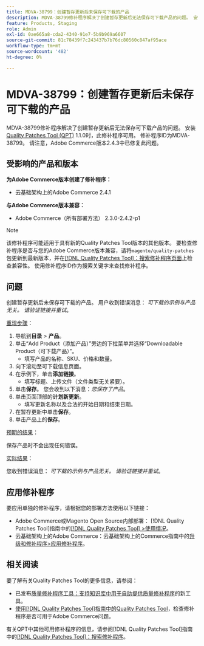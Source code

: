 ```yaml
---
title: MDVA-38799：创建暂存更新后未保存可下载的产品
description: MDVA-38799修补程序解决了创建暂存更新后无法保存可下载产品的问题。 安装[Quality Patches Tool (QPT)](https://experienceleague.adobe.com/zh-hans/docs/commerce-knowledge-base/kb/announcements/commerce-announcements/magento-quality-patches-released-new-tool-to-self-serve-quality-patches) 1.1.0后，即可使用此修补程序。 修补程序ID为MDVA-38799。 请注意，Adobe Commerce版本2.4.3中已修复此问题。
feature: Products, Staging
role: Admin
exl-id: 0ae665a8-cda2-4340-91e7-5b9b969a6607
source-git-commit: 81c78439f7c243437b7b76dc80560c847af95ace
workflow-type: tm+mt
source-wordcount: '482'
ht-degree: 0%

---
```


# MDVA-38799：创建暂存更新后未保存可下载的产品

MDVA-38799修补程序解决了创建暂存更新后无法保存可下载产品的问题。 安装[Quality Patches Tool (QPT)](https://experienceleague.adobe.com/zh-hans/docs/commerce-knowledge-base/kb/announcements/commerce-announcements/magento-quality-patches-released-new-tool-to-self-serve-quality-patches) 1.1.0时，此修补程序可用。 修补程序ID为MDVA-38799。 请注意，Adobe Commerce版本2.4.3中已修复此问题。

## 受影响的产品和版本

**为Adobe Commerce版本创建了修补程序：**

* 云基础架构上的Adobe Commerce 2.4.1

**与Adobe Commerce版本兼容：**

* Adobe Commerce（所有部署方法） 2.3.0-2.4.2-p1

>[!NOTE]
>
>该修补程序可能适用于具有新的Quality Patches Tool版本的其他版本。 要检查修补程序是否与您的Adobe Commerce版本兼容，请将`magento/quality-patches`包更新到最新版本，并在[[!DNL Quality Patches Tool]：搜索修补程序页面](https://experienceleague.adobe.com/zh-hans/docs/commerce-knowledge-base/kb/announcements/commerce-announcements/magento-quality-patches-released-new-tool-to-self-serve-quality-patches)上检查兼容性。 使用修补程序ID作为搜索关键字来查找修补程序。

## 问题

创建暂存更新后未保存可下载的产品。 用户收到错误消息： *可下载的示例与产品无关。 请验证链接并重试*。

<u>重现步骤</u>：

1. 导航到&#x200B;**目录** > **产品**。
1. 单击“Add Product（添加产品）”旁边的下拉菜单并选择“Downloadable Product（可下载产品）”。
   * 填写产品的名称、SKU、价格和数量。
1. 向下滚动至可下载信息页面。
1. 在示例下，单击&#x200B;**添加链接**。
   * 填写标题、上传文件（文件类型无关紧要）。
1. 单击&#x200B;**保存**。 您会收到以下消息：*您保存了产品*。
1. 单击页面顶部的&#x200B;**计划新更新**。
   * 填写更新名称以及合法的开始日期和结束日期。
1. 在暂存更新中单击&#x200B;**保存**。
1. 单击产品上的&#x200B;**保存**。

<u>预期的结果</u>：

保存产品时不会出现任何错误。

<u>实际结果</u>：

您收到错误消息： *可下载的示例与产品无关。 请验证链接并重试*。

## 应用修补程序

要应用单独的修补程序，请根据您的部署方法使用以下链接：

* Adobe Commerce或Magento Open Source内部部署： [!DNL Quality Patches Tool]指南中的[[!DNL Quality Patches Tool] >使用情况](/help/tools/quality-patches-tool/usage.md)。
* 云基础架构上的Adobe Commerce：云基础架构上的Commerce指南中的[升级和修补程序>应用修补程序](https://experienceleague.adobe.com/docs/commerce-cloud-service/user-guide/develop/upgrade/apply-patches.html?lang=zh-Hans)。

## 相关阅读

要了解有关Quality Patches Tool的更多信息，请参阅：

* 已发布[质量修补程序工具：支持知识库中用于自助提供质量修补程序](https://experienceleague.adobe.com/zh-hans/docs/commerce-knowledge-base/kb/announcements/commerce-announcements/magento-quality-patches-released-new-tool-to-self-serve-quality-patches)的新工具。
* [使用[!DNL Quality Patches Tool]指南中的Quality Patches Tool](/help/tools/quality-patches-tool/patches-available-in-qpt/check-patch-for-magento-issue-with-magento-quality-patches.md)，检查修补程序是否可用于Adobe Commerce问题。

有关QPT中其他可用修补程序的信息，请参阅[!DNL Quality Patches Tool]指南中的[[!DNL Quality Patches Tool]：搜索修补程序](https://experienceleague.adobe.com/tools/commerce-quality-patches/index.html?lang=zh-Hans)。
